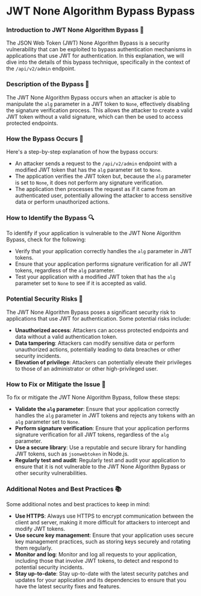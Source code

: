 # JWT None Algorithm Bypass Bypass

### Introduction to JWT None Algorithm Bypass 🚨
The JSON Web Token (JWT) None Algorithm Bypass is a security vulnerability that can be exploited to bypass authentication mechanisms in applications that use JWT for authentication. In this explanation, we will dive into the details of this bypass technique, specifically in the context of the `/api/v2/admin` endpoint.

### Description of the Bypass 📝
The JWT None Algorithm Bypass occurs when an attacker is able to manipulate the `alg` parameter in a JWT token to `None`, effectively disabling the signature verification process. This allows the attacker to create a valid JWT token without a valid signature, which can then be used to access protected endpoints.

### How the Bypass Occurs 🤔
Here's a step-by-step explanation of how the bypass occurs:
* An attacker sends a request to the `/api/v2/admin` endpoint with a modified JWT token that has the `alg` parameter set to `None`.
* The application verifies the JWT token but, because the `alg` parameter is set to `None`, it does not perform any signature verification.
* The application then processes the request as if it came from an authenticated user, potentially allowing the attacker to access sensitive data or perform unauthorized actions.

### How to Identify the Bypass 🔍
To identify if your application is vulnerable to the JWT None Algorithm Bypass, check for the following:
* Verify that your application correctly handles the `alg` parameter in JWT tokens.
* Ensure that your application performs signature verification for all JWT tokens, regardless of the `alg` parameter.
* Test your application with a modified JWT token that has the `alg` parameter set to `None` to see if it is accepted as valid.

### Potential Security Risks 🚨
The JWT None Algorithm Bypass poses a significant security risk to applications that use JWT for authentication. Some potential risks include:
* **Unauthorized access**: Attackers can access protected endpoints and data without a valid authentication token.
* **Data tampering**: Attackers can modify sensitive data or perform unauthorized actions, potentially leading to data breaches or other security incidents.
* **Elevation of privilege**: Attackers can potentially elevate their privileges to those of an administrator or other high-privileged user.

### How to Fix or Mitigate the Issue 🔧
To fix or mitigate the JWT None Algorithm Bypass, follow these steps:
* **Validate the `alg` parameter**: Ensure that your application correctly handles the `alg` parameter in JWT tokens and rejects any tokens with an `alg` parameter set to `None`.
* **Perform signature verification**: Ensure that your application performs signature verification for all JWT tokens, regardless of the `alg` parameter.
* **Use a secure library**: Use a reputable and secure library for handling JWT tokens, such as `jsonwebtoken` in Node.js.
* **Regularly test and audit**: Regularly test and audit your application to ensure that it is not vulnerable to the JWT None Algorithm Bypass or other security vulnerabilities.

### Additional Notes and Best Practices 📚
Some additional notes and best practices to keep in mind:
* **Use HTTPS**: Always use HTTPS to encrypt communication between the client and server, making it more difficult for attackers to intercept and modify JWT tokens.
* **Use secure key management**: Ensure that your application uses secure key management practices, such as storing keys securely and rotating them regularly.
* **Monitor and log**: Monitor and log all requests to your application, including those that involve JWT tokens, to detect and respond to potential security incidents.
* **Stay up-to-date**: Stay up-to-date with the latest security patches and updates for your application and its dependencies to ensure that you have the latest security fixes and features.